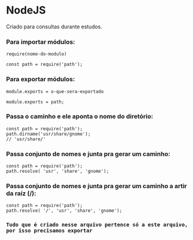 # NodeJS
 Criado para consultas durante estudos.
### Para importar módulos: 
`require(nome-do-modulo)`

    const path = require('path');

### Para exportar módulos:
`module.exports = o-que-sera-exportado`

    module.exports = path;
  

###  Passa o caminho e ele aponta o nome do diretório:
    const path = require('path');
    path.dirname('usr/share/gnome');
    // 'usr/share/'

### Passa conjunto de nomes e junta pra gerar um caminho:
    const path = require('path');
    path.resolve( 'usr', 'share', 'gnome');

### Passa conjunto de nomes e junta pra gerar um caminho a artir da raíz (/): 
    const path = require('path');
    path.resolve( '/', 'usr', 'share', 'gnome');

### ```Tudo que é criado nesse arquivo pertence só a este arquivo, por isso precisamos exportar ```
